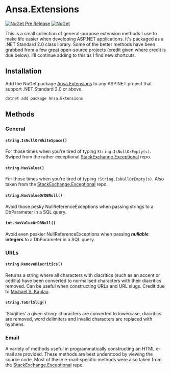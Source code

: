 # Ansa.Extensions

[![NuGet Pre Release](https://img.shields.io/nuget/vpre/Ansa.Extensions.svg)](https://www.nuget.org/packages/Ansa.Extensions/)
[![NuGet](https://img.shields.io/nuget/dt/Ansa.Extensions.svg)](https://www.nuget.org/packages/Ansa.Extensions/)

This is a small collection of general-purpose extension methods I use to make life easier when developing ASP.NET applications. It's packaged as a .NET Standard 2.0 class library. Some of the better methods have been grabbed from a few great open-source projects (credit given where credit is due below). I'll continue adding to this as I find new shortcuts.

## Installation

Add the NuGet package [Ansa.Extensions](https://www.nuget.org/packages/Ansa.Extensions/) to any ASP.NET project that support .NET Standard 2.0 or above.

```cmd
dotnet add package Ansa.Extensions
```

## Methods

### General

#### `string.IsNullOrWhiteSpace()`

For those times when you're tired of typing `String.IsNullOrEmpty(s)`. Swiped from the rather exceptional [StackExchange.Exceptional](https://github.com/NickCraver/StackExchange.Exceptional) repo.

#### `string.HasValue()`

For those times when you're tired of typing `!String.IsNullOrEmpty(s)`. Also taken from the [StackExchange.Exceptional](https://github.com/NickCraver/StackExchange.Exceptional) repo.

#### `string.HasValueOrDBNull()`

Avoid those pesky NullReferenceExceptions when passing strings to a DbParameter in a SQL query.

#### `int.HasValueOrDBNull()`

Avoid even peskier NullReferenceExceptions when passing ***nullable* integers** to a DbParameter in a SQL query.

### URLs

#### `string.RemoveDiacritics()`

Returns a string where all characters with diacritics (such as an accent or cedilla) have been converted to normalised characters with their diacritics removed. Can be useful when constructing URLs and URL slugs. Credit due to [Michael S. Kaplan](http://archives.miloush.net/michkap/archive/2007/05/14/2629747.html).

#### `string.ToUrlSlug()`

'Slugifies' a given string: characters are converted to lowercase, diacritics are removed, word delimiters and invalid characters are replaced with hyphens.

### Email

A variety of methods useful in programmatically constructing an HTML e-mail are provided. These methods are best understood by viewing the source code. Most of these e-mail-specific methods were also taken from the [StackExchange.Exceptional](https://github.com/NickCraver/StackExchange.Exceptional) repo.
